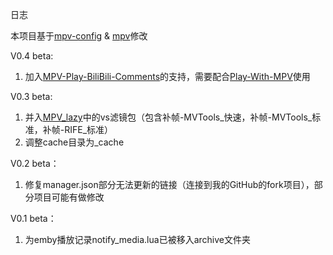 日志

本项目基于[mpv-config](https://github.com/dyphire/mpv-config) & [mpv](https://github.com/mpv-player/mpv)修改

V0.4 beta:

1. 加入[MPV-Play-BiliBili-Comments](https://github.com/itKelis/MPV-Play-BiliBili-Comments)的支持，需要配合[Play-With-MPV](https://github.com/LuckyPuppy514/Play-With-MPV)使用

V0.3 beta:

1. 并入[MPV_lazy](https://github.com/hooke007/MPV_lazy)中的vs滤镜包（包含补帧-MVTools_快速，补帧-MVTools_标准，补帧-RIFE_标准）
2. 调整cache目录为_cache

V0.2 beta：

1. 修复manager.json部分无法更新的链接（连接到我的GitHub的fork项目），部分项目可能有做修改

V0.1 beta：

1. 为emby播放记录notify_media.lua已被移入archive文件夹